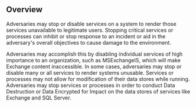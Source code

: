 ## Overview

Adversaries may stop or disable services on a system to render those services unavailable to legitimate users. Stopping critical services or processes can inhibit or stop response to an incident or aid in the adversary's overall objectives to cause damage to the environment.

Adversaries may accomplish this by disabling individual services of high importance to an organization, such as MSExchangeIS, which will make Exchange content inaccessible. In some cases, adversaries may stop or disable many or all services to render systems unusable. Services or processes may not allow for modification of their data stores while running. Adversaries may stop services or processes in order to conduct Data Destruction or Data Encrypted for Impact on the data stores of services like Exchange and SQL Server.